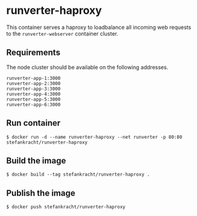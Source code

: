 # runverter-haproxy

This container serves a haproxy to loadbalance all incoming web requests to the ```runverter-webserver``` container cluster.

## Requirements

The node cluster should be available on the following addresses.

```
runverter-app-1:3000
runverter-app-2:3000
runverter-app-3:3000
runverter-app-4:3000
runverter-app-5:3000
runverter-app-6:3000
```

## Run container

```shell
$ docker run -d --name runverter-haproxy --net runverter -p 80:80 stefankracht/runverter-haproxy
```

## Build the image 

```shell
$ docker build --tag stefankracht/runverter-haproxy .
```

## Publish the image

```shell
$ docker push stefankracht/runverter-haproxy
```
